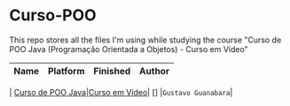# Curso-POO
This repo stores all the files I'm using while studying the course "Curso de POO Java (Programação Orientada a Objetos) - Curso em Vídeo"

| Name | Platform | Finished | Author |
| :---: | :--- | :---: | :--- | 

| [Curso de POO Java](https://www.youtube.com/playlist?list=PLHz_AreHm4dkqe2aR0tQK74m8SFe-aGsY)|[Curso em Vídeo](https://www.youtube.com/channel/UCrWvhVmt0Qac3HgsjQK62FQ)| [] |`Gustavo Guanabara`|
